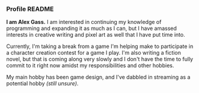 ### Profile README

**I am Alex Gass.** I am interested in continuing my knowledge of programming and expanding it as much as I can, but I have amassed interests in creative writing and pixel art as well that I have put time into.
  
  Currently, I'm taking a break from a game I'm helping make to participate in a character creation contest for a game I play. I'm also writing a fiction novel, but that is coming along very slowly and I don't have the time to fully commit to it right now amidst my responsibilities and other hobbies.

  My main hobby has been game design, and I've dabbled in streaming as a potential hobby _(still unsure)_.

